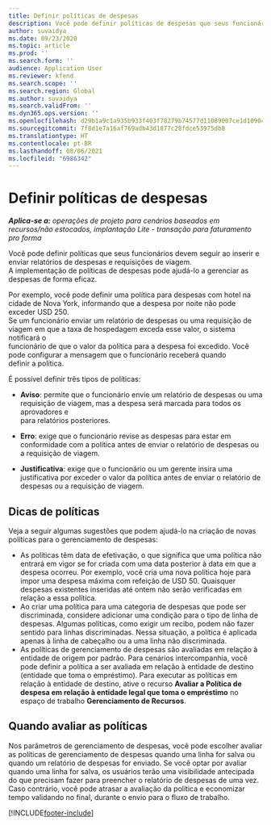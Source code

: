 ```yaml
---
title: Definir políticas de despesas
description: Você pode definir políticas de despesas que seus funcionários devem seguir ao inserir e enviar relatórios de despesas e requisições de viagem.
author: suvaidya
ms.date: 09/23/2020
ms.topic: article
ms.prod: ''
ms.search.form: ''
audience: Application User
ms.reviewer: kfend
ms.search.scope: ''
ms.search.region: Global
ms.author: suvaidya
ms.search.validFrom: ''
ms.dyn365.ops.version: ''
ms.openlocfilehash: d29b1a9c1a935b933f403f78279b74577d11089007ce1d1090c361075822263a
ms.sourcegitcommit: 7f8d1e7a16af769adb43d1877c28fdce53975db8
ms.translationtype: HT
ms.contentlocale: pt-BR
ms.lasthandoff: 08/06/2021
ms.locfileid: "6986342"
---
```

# <a name="define-expense-policies"></a>Definir políticas de despesas

_**Aplica-se a:** operações de projeto para cenários baseados em recursos/não estocados, implantação Lite - transação para faturamento pro forma_

Você pode definir políticas que seus funcionários devem seguir ao inserir e enviar relatórios de despesas e requisições de viagem.         
A implementação de políticas de despesas pode ajudá-lo a gerenciar as despesas de forma eficaz.         

Por exemplo, você pode definir uma política para despesas com hotel na cidade de Nova York, informando que a despesa por noite não pode exceder USD 250.       
Se um funcionário enviar um relatório de despesas ou uma requisição de viagem em que a taxa de hospedagem exceda esse valor, o sistema notificará o         
funcionário de que o valor da política para a despesa foi excedido. Você pode configurar a mensagem que o funcionário receberá quando        
definir a política.      
        
É possível definir três tipos de políticas:         
        
- **Aviso**: permite que o funcionário envie um relatório de despesas ou uma requisição de viagem, mas a despesa será marcada para todos os aprovadores e         
  para relatórios posteriores.        

- **Erro**: exige que o funcionário revise as despesas para estar em conformidade com a política antes de enviar o relatório de despesas ou a requisição de viagem.        
 
 - **Justificativa**: exige que o funcionário ou um gerente insira uma justificativa por exceder o valor da política antes de enviar o relatório de despesas ou a requisição de viagem.        

## <a name="policy-tips"></a>Dicas de políticas
Veja a seguir algumas sugestões que podem ajudá-lo na criação de novas políticas para o gerenciamento de despesas: 

- As políticas têm data de efetivação, o que significa que uma política não entrará em vigor se for criada com uma data posterior à data em que a despesa ocorreu. Por exemplo, você cria uma nova política hoje para impor uma despesa máxima com refeição de USD 50. Quaisquer despesas existentes inseridas até ontem não serão verificadas em relação a essa política.
- Ao criar uma política para uma categoria de despesas que pode ser discriminada, considere adicionar uma condição para o tipo de linha de despesas. Algumas políticas, como exigir um recibo, podem não fazer sentido para linhas discriminadas. Nessa situação, a política é aplicada apenas à linha de cabeçalho ou a uma linha não discriminada. 
- As políticas de gerenciamento de despesas são avaliadas em relação à entidade de origem por padrão. Para cenários intercompanhia, você pode definir a política a ser avaliada em relação à entidade de destino (entidade que toma o empréstimo). Para executar as políticas em relação à entidade de destino, ative o recurso **Avaliar a Política de despesa em relação à entidade legal que toma o empréstimo** no espaço de trabalho **Gerenciamento de Recursos**.

## <a name="when-to-evaluate-policies"></a>Quando avaliar as políticas

Nos parâmetros de gerenciamento de despesas, você pode escolher avaliar as políticas de gerenciamento de despesas quando uma linha for salva ou quando um relatório de despesas for enviado. Se você optar por avaliar quando uma linha for salva, os usuários terão uma visibilidade antecipada do que precisam fazer para preencher o relatório de despesas de uma vez. Caso contrário, você pode atrasar a avaliação da política e economizar tempo validando no final, durante o envio para o fluxo de trabalho.


[!INCLUDE[footer-include](../includes/footer-banner.md)]